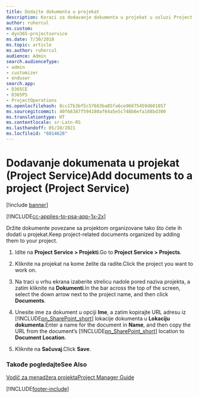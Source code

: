 ```yaml
---
title: Dodajte dokumenta u projekat
description: Koraci za dodavanje dokumenta u projekat u usluzi Project Service
author: ruhercul
ms.custom:
- dyn365-projectservice
ms.date: 7/30/2018
ms.topic: article
ms.author: ruhercul
audience: Admin
search.audienceType:
- admin
- customizer
- enduser
search.app:
- D365CE
- D365PS
- ProjectOperations
ms.openlocfilehash: 8cc17b3bf5c57663ba85fa6ce96875459d601057
ms.sourcegitcommit: 40f68387f594180af64a5e5c748b6efa188bd300
ms.translationtype: HT
ms.contentlocale: sr-Latn-RS
ms.lasthandoff: 05/10/2021
ms.locfileid: "6014628"
---
```

# <a name="add-documents-to-a-project-project-service"></a><span data-ttu-id="5148f-103">Dodavanje dokumenata u projekat (Project Service)</span><span class="sxs-lookup"><span data-stu-id="5148f-103">Add documents to a project (Project Service)</span></span>

[!include [banner](../includes/psa-now-project-operations.md)]

[!INCLUDE[cc-applies-to-psa-app-1x-2x](../includes/cc-applies-to-psa-app-1x-2x.md)]

<span data-ttu-id="5148f-104">Držite dokumente povezane sa projektom organizovane tako što ćete ih dodati u projekat.</span><span class="sxs-lookup"><span data-stu-id="5148f-104">Keep project-related documents organized by adding them to your project.</span></span>  
  
1. <span data-ttu-id="5148f-105">Idite na **Project Service > Projekti**.</span><span class="sxs-lookup"><span data-stu-id="5148f-105">Go to **Project Service > Projects**.</span></span>  
  
2. <span data-ttu-id="5148f-106">Kliknite na projekat na kome želite da radite.</span><span class="sxs-lookup"><span data-stu-id="5148f-106">Click the project you want to work on.</span></span>  
  
3. <span data-ttu-id="5148f-107">Na traci u vrhu ekrana izaberite strelicu nadole pored naziva projekta, a zatim kliknite na **Dokumenti**.</span><span class="sxs-lookup"><span data-stu-id="5148f-107">In the bar across the top of the screen, select the down arrow next to the project name, and then click **Documents**.</span></span>  
  
4. <span data-ttu-id="5148f-108">Unesite ime za dokument u opciji **Ime**, a zatim kopirajte URL adresu iz [!INCLUDE[pn_SharePoint_short](../includes/pn-sharepoint-short.md)] lokacije dokumenta u **Lokaciju dokumenta**.</span><span class="sxs-lookup"><span data-stu-id="5148f-108">Enter a name for the document in **Name**,  and then copy the URL from the document’s [!INCLUDE[pn_SharePoint_short](../includes/pn-sharepoint-short.md)] location to **Document Location**.</span></span>  
  
5. <span data-ttu-id="5148f-109">Kliknite na **Sačuvaj**.</span><span class="sxs-lookup"><span data-stu-id="5148f-109">Click **Save**.</span></span>  
  
### <a name="see-also"></a><span data-ttu-id="5148f-110">Takođe pogledajte</span><span class="sxs-lookup"><span data-stu-id="5148f-110">See Also</span></span>  
 [<span data-ttu-id="5148f-111">Vodič za menadžera projekta</span><span class="sxs-lookup"><span data-stu-id="5148f-111">Project Manager Guide</span></span>](../psa/project-manager-guide.md)


[!INCLUDE[footer-include](../includes/footer-banner.md)]